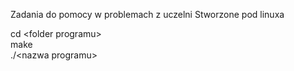 Zadania do pomocy w problemach z uczelni
Stworzone pod linuxa

cd \<folder programu\> \
make\
./\<nazwa programu>

